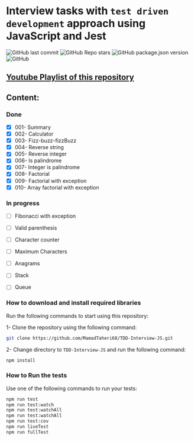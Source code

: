 # Interview tasks with `test driven development` approach using JavaScript and Jest
![GitHub last commit](https://img.shields.io/github/last-commit/MamadTaheri/TDD-Interview-JS)
![GitHub Repo stars](https://img.shields.io/github/stars/MamadTaheri/TDD-Interview-JS?style=social)
![GitHub package.json version](https://img.shields.io/github/package-json/v/MamadTaheri/TDD-Interview-JS)
![GitHub](https://img.shields.io/github/license/MamadTaheri/TDD-Interview-JS)


##  [Youtube Playlist of this repository](https://www.youtube.com/playlist?list=PLUX0GmrifrweqUwn0nHamSFEPc9L3zXF6) 

## Content:
### Done
 - [X] 001- Summary
 - [X] 002- Calculator
 - [X] 003- Fizz-buzz-fizzBuzz
 - [X] 004- Reverse string
 - [X] 005- Reverse integer
 - [X] 006- Is palindrome
 - [X] 007- Integer is palindrome
 - [X] 008- Factorial
 - [X] 009- Factorial with exception
 - [X] 010- Array factorial with exception

 ### In progress
- [ ] Fibonacci with exception
- [ ] Valid parenthesis
- [ ] Character counter
- [ ] Maximum Characters
- [ ] Anagrams
- [ ] Stack
- [ ] Queue

 
### How to download and install required libraries

 Run the following commands to start using this repository:

1- Clone the repository using the following command:

```bash
git clone https://github.com/MamadTaheri68/TDD-Interview-JS.git
```

2- Change directory to `TDD-Interview-JS` and run the following command:

```bash
npm install
```

### How to Run the tests

Use one of the following commands to run your tests:

```bash
npm run test
npm run test:watch
npm run test:watchAll
npm run test:watchAll
npm run test:cov
npm run liveTest
npm run fullTest
```